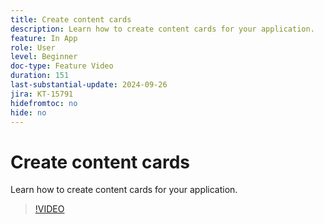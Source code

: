 ```yaml
---
title: Create content cards
description: Learn how to create content cards for your application.
feature: In App
role: User
level: Beginner
doc-type: Feature Video
duration: 151
last-substantial-update: 2024-09-26
jira: KT-15791
hidefromtoc: no
hide: no
---
```


# Create content cards

Learn how to create content cards for your application.

>[!VIDEO](https://video.tv.adobe.com/v/3434783/?learn=on)
